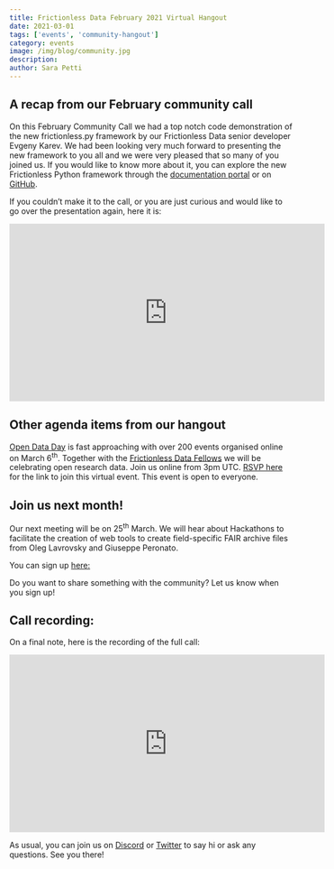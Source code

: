 ```yaml
---
title: Frictionless Data February 2021 Virtual Hangout
date: 2021-03-01
tags: ['events', 'community-hangout']
category: events
image: /img/blog/community.jpg
description:
author: Sara Petti
---
```


## A recap from our February community call

On this February Community Call we had a top notch code demonstration of the new frictionless.py framework by our Frictionless Data senior developer Evgeny Karev. We had been looking very much forward to presenting the new framework to you all and we were very pleased that so many of you joined us. If you would like to know more about it, you can explore the new Frictionless Python framework through the [documentation portal](https://framework.frictionlessdata.io/) or on [GitHub](https://github.com/frictionlessdata/frictionless-py).

If you couldn’t make it to the call, or you are just curious and would like to go over the presentation again, here it is:

<iframe width="560" height="315" src="https://www.youtube.com/embed/WX4NbYmvu9M" frameborder="0" allow="accelerometer; autoplay; clipboard-write; encrypted-media; gyroscope; picture-in-picture" allowfullscreen></iframe>

## Other agenda items from our hangout

[Open Data Day](https://opendataday.org/) is fast approaching with over 200 events organised online on March 6<sup>th</sup>. Together with the [Frictionless Data Fellows](https://fellows.frictionlessdata.io/) we will be celebrating open research data. Join us online from 3pm UTC. [RSVP here](https://us02web.zoom.us/meeting/register/tZUvdeuspjMoGtK-rR8wV4IrnfEW_5-KdLkG) for the link to join this virtual event. This event is open to everyone.

## Join us next month!

Our next meeting will be on 25<sup>th</sup> March. We will hear about Hackathons to facilitate the creation of web tools to create field-specific FAIR archive files from Oleg Lavrovsky and Giuseppe Peronato.

You can sign up [here:](https://docs.google.com/forms/d/e/1FAIpQLSeuNCopxXauMkrWvF6VHqOyHMcy54SfNDOseVXfWRQZWkvqjQ/viewform?usp=sf_link)

Do you want to share something with the community? Let us know when you sign up!

## Call recording:

On a final note, here is the recording of the full call: 

<iframe width="560" height="315" src="https://www.youtube.com/embed/W0EHL6SSPcE" frameborder="0" allow="accelerometer; autoplay; clipboard-write; encrypted-media; gyroscope; picture-in-picture" allowfullscreen></iframe>


As usual, you can join us on [Discord](https://discord.com/invite/j9DNFNw) or [Twitter](https://twitter.com/frictionlessd8a) to say hi or ask any questions. See you there!
